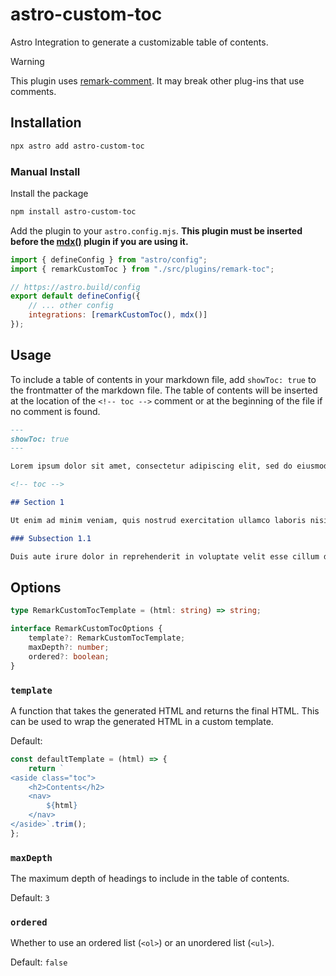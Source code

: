 # astro-custom-toc

Astro Integration to generate a customizable table of contents.

> [!WARNING]
> This plugin uses [remark-comment](https://github.com/leebyron/remark-comment). It may break other plug-ins that use comments.

## Installation

```bash
npx astro add astro-custom-toc
```

### Manual Install

Install the package

```bash
npm install astro-custom-toc
```

Add the plugin to your `astro.config.mjs`. **This plugin must be inserted before the [mdx()](https://github.com/withastro/astro/tree/main/packages/integrations/mdx/) plugin if you are using it.**

```javascript
import { defineConfig } from "astro/config";
import { remarkCustomToc } from "./src/plugins/remark-toc";

// https://astro.build/config
export default defineConfig({
    // ... other config
    integrations: [remarkCustomToc(), mdx()]
});
```

## Usage

To include a table of contents in your markdown file, add ``showToc: true`` to the frontmatter of the markdown file. The table of contents will be inserted at the location of the `<!-- toc -->` comment or at the beginning of the file if no comment is found.

```markdown
---
showToc: true
---

Lorem ipsum dolor sit amet, consectetur adipiscing elit, sed do eiusmod tempor incididunt ut labore et dolore magna aliqua.

<!-- toc -->

## Section 1

Ut enim ad minim veniam, quis nostrud exercitation ullamco laboris nisi ut aliquip ex ea commodo consequat.

### Subsection 1.1

Duis aute irure dolor in reprehenderit in voluptate velit esse cillum dolore eu fugiat nulla pariatur.
```

## Options

```typescript
type RemarkCustomTocTemplate = (html: string) => string;

interface RemarkCustomTocOptions {
    template?: RemarkCustomTocTemplate;
    maxDepth?: number;
    ordered?: boolean;
}
```

### `template`

A function that takes the generated HTML and returns the final HTML. This can be used to wrap the generated HTML in a custom template.

Default:

```javascript
const defaultTemplate = (html) => {
    return `
<aside class="toc">
    <h2>Contents</h2>
    <nav>
        ${html}
    </nav>
</aside>`.trim();
};
```

### `maxDepth`

The maximum depth of headings to include in the table of contents.

Default: `3`

### `ordered`

Whether to use an ordered list (`<ol>`) or an unordered list (`<ul>`).

Default: `false`
